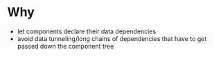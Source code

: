 # Why

* let components declare their data dependencies
* avoid data tunneling/long chains of dependencies that have to get passed down the component tree
